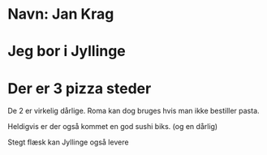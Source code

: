 # Navn: Jan Krag

# Jeg bor i Jyllinge

# Der er 3 pizza steder
De 2 er virkelig dårlige. Roma kan dog bruges hvis man ikke bestiller pasta.

Heldigvis er der også kommet en god sushi biks. (og en dårlig)

Stegt flæsk kan Jyllinge også levere
